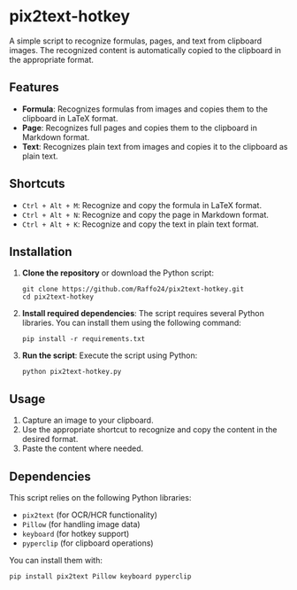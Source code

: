 # pix2text-hotkey
A simple script to recognize formulas, pages, and text from clipboard images. 
The recognized content is automatically copied to the clipboard in the appropriate format.

## Features

- **Formula**: Recognizes formulas from images and copies them to the clipboard in LaTeX format.
- **Page**: Recognizes full pages and copies them to the clipboard in Markdown format.
- **Text**: Recognizes plain text from images and copies it to the clipboard as plain text.

## Shortcuts

- `Ctrl + Alt + M`: Recognize and copy the formula in LaTeX format.
- `Ctrl + Alt + N`: Recognize and copy the page in Markdown format.
- `Ctrl + Alt + K`: Recognize and copy the text in plain text format.

## Installation

1. **Clone the repository** or download the Python script:
    ```
    git clone https://github.com/Raffo24/pix2text-hotkey.git
    cd pix2text-hotkey
    ```

2. **Install required dependencies**:
    The script requires several Python libraries. You can install them using the following command:
    ```
    pip install -r requirements.txt
    ```

3. **Run the script**:
    Execute the script using Python:
    ```
    python pix2text-hotkey.py
    ```

## Usage

1. Capture an image to your clipboard.
2. Use the appropriate shortcut to recognize and copy the content in the desired format.
3. Paste the content where needed.

## Dependencies

This script relies on the following Python libraries:
- `pix2text` (for OCR/HCR functionality)
- `Pillow` (for handling image data)
- `keyboard` (for hotkey support)
- `pyperclip` (for clipboard operations)

You can install them with:
```
pip install pix2text Pillow keyboard pyperclip
